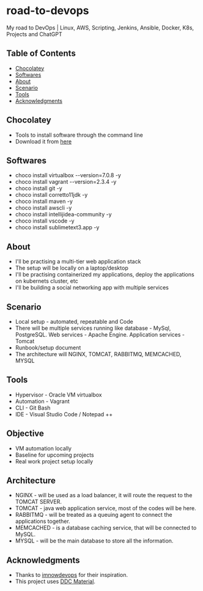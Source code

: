 # road-to-devops
My road to DevOps | Linux, AWS, Scripting, Jenkins, Ansible, Docker, K8s, Projects and ChatGPT

## Table of Contents
- [Chocolatey](#Chocolatey)
- [Softwares](#Softwares)
- [About](#About)
- [Scenario](#Scenario)
- [Tools](#Tools)
- [Acknowledgments](#acknowledgments)

## Chocolatey
- Tools to install software through the command line
- Download it from [here](https://chocolatey.org/install)

## Softwares
- choco install virtualbox --version=7.0.8 -y
- choco install vagrant --version=2.3.4 -y
- choco install git -y
- choco install corretto11jdk -y
- choco install maven -y
- choco install awscli -y
- choco install intellijidea-community -y
- choco install vscode -y
- choco install sublimetext3.app -y

## About
- I'll be practising a multi-tier web application stack
- The setup will be locally on a laptop/desktop
- I'll be practising containerized my applications, deploy the applications on kubernets cluster, etc
- I'll be building a social networking app with multiple services

## Scenario
- Local setup - automated, repeatable and Code
- There will be multiple services running like database - MySql, PostgreSQL. Web services - Apache Engine. Application services - Tomcat
- Runbook/setup document
- The architecture will NGINX, TOMCAT, RABBITMQ, MEMCACHED, MYSQL

## Tools
- Hypervisor - Oracle VM virtualbox
- Automation - Vagrant
- CLI - Git Bash
- IDE - Visual Studio Code / Notepad ++

## Objective
- VM automation locally
- Baseline for upcoming projects
- Real work project setup locally

## Architecture
- NGINX - will be used as a load balancer, it will route the request to the TOMCAT SERVER.
- TOMCAT - java web application service, most of the codes will be here.
- RABBITMQ - will be treated as a queuing agent to connect the applications together.
- MEMCACHED - is a database caching service, that will be connected to MySQL.
- MYSQL - will be the main database to store all the information.

## Acknowledgments
- Thanks to [imnowdevops](https://github.com/imnowdevops) for their inspiration.
- This project uses [DDC Material](https://github.com/imnowdevops/ddc-material).
